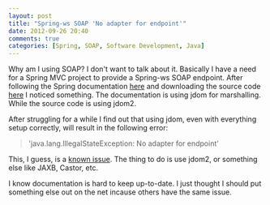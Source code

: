```yaml
---
layout: post
title: "Spring-ws SOAP 'No adapter for endpoint'"
date: 2012-09-26 20:40
comments: true
categories: [Spring, SOAP, Software Development, Java]
---
```

Why am I using SOAP? I don't want to talk about it. Basically I have a need for a Spring MVC project to provide a Spring-ws SOAP endpoint.
After following the Spring documentation [here](http://static.springsource.org/spring-ws/sites/2.0/reference/html/tutorial.html#d5e190) and downloading the source code [here](http://static.springsource.org/spring-ws/sites/2.0/downloads/releases.html) I noticed something. The documentation is using jdom for marshalling. While the source code is using jdom2.

After struggling for a while I find out that using jdom, even with everything setup correctly, will result in the following error: 
> 'java.lang.IllegalStateException: No adapter for endpoint'

This, I guess, is a [known issue](https://jira.springsource.org/browse/SWS-782?page=com.atlassian.jira.plugin.system.issuetabpanels:changehistory-tabpanel). The thing to do is use jdom2, or something else like JAXB, Castor, etc.

I know documentation is hard to keep up-to-date. I just thought I should put something else out on the net incause others have the same issue.
